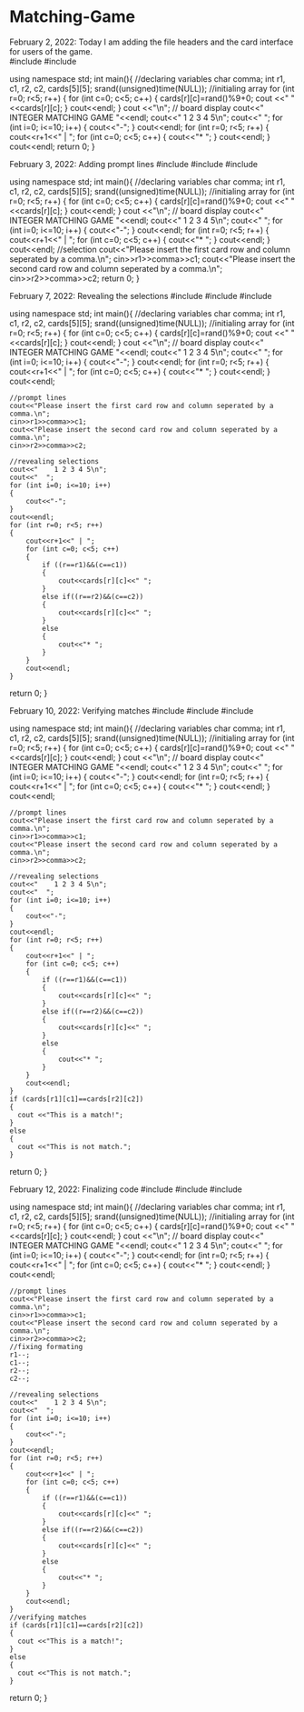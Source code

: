 # Matching-Game
February 2, 2022: Today I am adding the file headers and the card interface for users of the game.  
#include <iostream>
#include <cstdlib>

using namespace std;
int main(){
  //declaring variables 
  char comma;
    int r1, c1, r2, c2, cards[5][5];
    srand((unsigned)time(NULL));
    //initialing array 
    for (int r=0; r<5; r++)
    {
        for (int c=0; c<5; c++)
        {
            cards[r][c]=rand()%9+0;
            cout <<" "<<cards[r][c];
        }
        cout<<endl;
    }
cout <<"\n";
    // board display
    cout<<" INTEGER MATCHING GAME "<<endl;
    cout<<"    1 2 3 4 5\n";
    cout<<"  ";
    for (int i=0; i<=10; i++)
    {
        cout<<"-";
    }
    cout<<endl;
    for (int r=0; r<5; r++)
    {
        cout<<r+1<<" | ";
        for (int c=0; c<5; c++)
        {
            cout<<"* ";
        }
        cout<<endl;
    }
    cout<<endl;
return 0;
  }

February 3, 2022: Adding prompt lines 
#include <iostream>
#include <cstdlib>
#include <ctime>

using namespace std;
int main(){
  //declaring variables 
  char comma;
    int r1, c1, r2, c2, cards[5][5];
    srand((unsigned)time(NULL));
    //initialing array 
    for (int r=0; r<5; r++)
    {
        for (int c=0; c<5; c++)
        {
            cards[r][c]=rand()%9+0;
            cout <<" "<<cards[r][c];
        }
        cout<<endl;
    }
cout <<"\n";
    // board display
    cout<<" INTEGER MATCHING GAME "<<endl;
    cout<<"    1 2 3 4 5\n";
    cout<<"  ";
    for (int i=0; i<=10; i++)
    {
        cout<<"-";
    }
    cout<<endl;
    for (int r=0; r<5; r++)
    {
        cout<<r+1<<" | ";
        for (int c=0; c<5; c++)
        {
            cout<<"* ";
        }
        cout<<endl;
    }
    cout<<endl;
               //selection
    cout<<"Please insert the first card row and column seperated by a comma.\n";
    cin>>r1>>comma>>c1;
    cout<<"Please insert the second card row and column seperated by a comma.\n";
    cin>>r2>>comma>>c2;
return 0;
  }

February 7, 2022: Revealing the selections
#include <iostream>
#include <cstdlib>
#include <ctime>

using namespace std;
int main(){
  //declaring variables 
  char comma;
    int r1, c1, r2, c2, cards[5][5];
    srand((unsigned)time(NULL));
    //initialing array 
    for (int r=0; r<5; r++)
    {
        for (int c=0; c<5; c++)
        {
            cards[r][c]=rand()%9+0;
            cout <<" "<<cards[r][c];
        }
        cout<<endl;
    }
cout <<"\n";
    // board display
    cout<<" INTEGER MATCHING GAME "<<endl;
    cout<<"    1 2 3 4 5\n";
    cout<<"  ";
    for (int i=0; i<=10; i++)
    {
        cout<<"-";
    }
    cout<<endl;
    for (int r=0; r<5; r++)
    {
        cout<<r+1<<" | ";
        for (int c=0; c<5; c++)
        {
            cout<<"* ";
        }
        cout<<endl;
    }
    cout<<endl;
     
    //prompt lines
    cout<<"Please insert the first card row and column seperated by a comma.\n";
    cin>>r1>>comma>>c1;
    cout<<"Please insert the second card row and column seperated by a comma.\n";
    cin>>r2>>comma>>c2;
    
    //revealing selections
    cout<<"    1 2 3 4 5\n";
    cout<<"  ";
    for (int i=0; i<=10; i++)
    {
        cout<<"-";
    }
    cout<<endl;
    for (int r=0; r<5; r++)
    {
        cout<<r+1<<" | ";
        for (int c=0; c<5; c++)
        {
            if ((r==r1)&&(c==c1))
            {
                cout<<cards[r][c]<<" ";
            }
            else if((r==r2)&&(c==c2))
            {
                cout<<cards[r][c]<<" ";
            }
            else
            {
                cout<<"* ";
            }
        }
        cout<<endl;
    }
return 0; 
  }

February 10, 2022: Verifying matches
#include <iostream>
#include <cstdlib>
#include <ctime>

using namespace std;
int main(){
  //declaring variables 
  char comma;
    int r1, c1, r2, c2, cards[5][5];
    srand((unsigned)time(NULL));
    //initialing array 
    for (int r=0; r<5; r++)
    {
        for (int c=0; c<5; c++)
        {
            cards[r][c]=rand()%9+0;
            cout <<" "<<cards[r][c];
        }
        cout<<endl;
    }
cout <<"\n";
    // board display
    cout<<" INTEGER MATCHING GAME "<<endl;
    cout<<"    1 2 3 4 5\n";
    cout<<"  ";
    for (int i=0; i<=10; i++)
    {
        cout<<"-";
    }
    cout<<endl;
    for (int r=0; r<5; r++)
    {
        cout<<r+1<<" | ";
        for (int c=0; c<5; c++)
        {
            cout<<"* ";
        }
        cout<<endl;
    }
    cout<<endl;
     
    //prompt lines
    cout<<"Please insert the first card row and column seperated by a comma.\n";
    cin>>r1>>comma>>c1;
    cout<<"Please insert the second card row and column seperated by a comma.\n";
    cin>>r2>>comma>>c2;
    
    //revealing selections
    cout<<"    1 2 3 4 5\n";
    cout<<"  ";
    for (int i=0; i<=10; i++)
    {
        cout<<"-";
    }
    cout<<endl;
    for (int r=0; r<5; r++)
    {
        cout<<r+1<<" | ";
        for (int c=0; c<5; c++)
        {
            if ((r==r1)&&(c==c1))
            {
                cout<<cards[r][c]<<" ";
            }
            else if((r==r2)&&(c==c2))
            {
                cout<<cards[r][c]<<" ";
            }
            else
            {
                cout<<"* ";
            }
        }
        cout<<endl;
    }
    if (cards[r1][c1]==cards[r2][c2])
    {
      cout <<"This is a match!";
    }
    else
    {
      cout <<"This is not match.";
    }
return 0; 
  }

February 12, 2022: Finalizing code
#include <iostream>
#include <cstdlib>
#include <ctime>

using namespace std;
int main(){
  //declaring variables 
  char comma;
    int r1, c1, r2, c2, cards[5][5];
    srand((unsigned)time(NULL));
    //initialing array 
    for (int r=0; r<5; r++)
    {
        for (int c=0; c<5; c++)
        {
            cards[r][c]=rand()%9+0;
            cout <<" "<<cards[r][c];
        }
        cout<<endl;
    }
cout <<"\n";
    // board display
    cout<<" INTEGER MATCHING GAME "<<endl;
    cout<<"    1 2 3 4 5\n";
    cout<<"  ";
    for (int i=0; i<=10; i++)
    {
        cout<<"-";
    }
    cout<<endl;
    for (int r=0; r<5; r++)
    {
        cout<<r+1<<" | ";
        for (int c=0; c<5; c++)
        {
            cout<<"* ";
        }
        cout<<endl;
    }
    cout<<endl;
     
    //prompt lines
    cout<<"Please insert the first card row and column seperated by a comma.\n";
    cin>>r1>>comma>>c1;
    cout<<"Please insert the second card row and column seperated by a comma.\n";
    cin>>r2>>comma>>c2;
    //fixing formating 
    r1--;
    c1--;
    r2--;
    c2--;
    
    //revealing selections
    cout<<"    1 2 3 4 5\n";
    cout<<"  ";
    for (int i=0; i<=10; i++)
    {
        cout<<"-";
    }
    cout<<endl;
    for (int r=0; r<5; r++)
    {
        cout<<r+1<<" | ";
        for (int c=0; c<5; c++)
        {
            if ((r==r1)&&(c==c1))
            {
                cout<<cards[r][c]<<" ";
            }
            else if((r==r2)&&(c==c2))
            {
                cout<<cards[r][c]<<" ";
            }
            else
            {
                cout<<"* ";
            }
        }
        cout<<endl;
    }
    //verifying matches
    if (cards[r1][c1]==cards[r2][c2])
    {
      cout <<"This is a match!";
    }
    else
    {
      cout <<"This is not match.";
    }
return 0; 
  }


